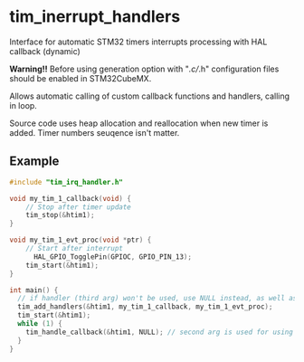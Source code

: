 # tim_inerrupt_handlers

Interface for automatic STM32 timers interrupts processing with HAL callback (dynamic)

**Warning!!** Before using generation option with "*.c/*.h" configuration files should be enabled in STM32CubeMX.

Allows automatic calling of custom callback functions and handlers, calling in loop.

Source code uses heap allocation and reallocation when new timer is added. Timer numbers seuqence isn't matter.

Example
---------
```c
#include "tim_irq_handler.h"

void my_tim_1_callback(void) {
    // Stop after timer update
    tim_stop(&htim1);
}

void my_tim_1_evt_proc(void *ptr) {
    // Start after interrupt
	  HAL_GPIO_TogglePin(GPIOC, GPIO_PIN_13);
    tim_start(&htim1);
}

int main() {
  // if handler (third arg) won't be used, use NULL instead, as well as for callback function 
  tim_add_handlers(&htim1, my_tim_1_callback, my_tim_1_evt_proc);
  tim_start(&htim1);
  while (1) {
    tim_handle_callback(&htim1, NULL); // second arg is used for using outer variables via pointer
  }
}

```
